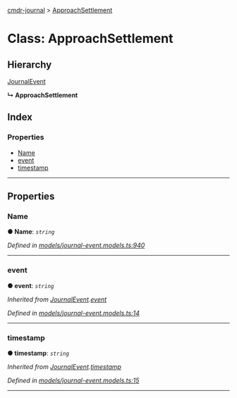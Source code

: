 [cmdr-journal](../README.md) > [ApproachSettlement](../classes/approachsettlement.md)



# Class: ApproachSettlement

## Hierarchy


 [JournalEvent](journalevent.md)

**↳ ApproachSettlement**







## Index

### Properties

* [Name](approachsettlement.md#name)
* [event](approachsettlement.md#event)
* [timestamp](approachsettlement.md#timestamp)



---
## Properties
<a id="name"></a>

###  Name

**●  Name**:  *`string`* 

*Defined in [models/journal-event.models.ts:940](https://github.com/chrisbruford/cmdr-journal/blob/5b08b7d/src/models/journal-event.models.ts#L940)*





___

<a id="event"></a>

###  event

**●  event**:  *`string`* 

*Inherited from [JournalEvent](journalevent.md).[event](journalevent.md#event)*

*Defined in [models/journal-event.models.ts:14](https://github.com/chrisbruford/cmdr-journal/blob/5b08b7d/src/models/journal-event.models.ts#L14)*





___

<a id="timestamp"></a>

###  timestamp

**●  timestamp**:  *`string`* 

*Inherited from [JournalEvent](journalevent.md).[timestamp](journalevent.md#timestamp)*

*Defined in [models/journal-event.models.ts:15](https://github.com/chrisbruford/cmdr-journal/blob/5b08b7d/src/models/journal-event.models.ts#L15)*





___


